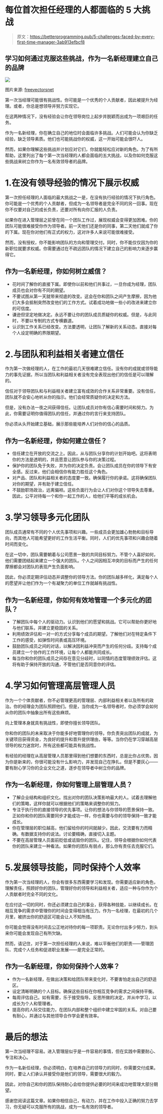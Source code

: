 # 每位首次担任经理的人都面临的 5 大挑战

> 原文：<https://betterprogramming.pub/5-challenges-faced-by-every-first-time-manager-3ab913efbcf8>

## 学习如何通过克服这些挑战，作为一名新经理建立自己的品牌

![](img/81d8376c25bfc1a95ccfa924dfc63623.png)

图片来源: [freevectorsnet](https://pixabay.com/users/freevectorsnet-23203341/)

第一次当经理可能很有挑战性。你可能是一个优秀的个人贡献者，因此被提升为经理。或者，你总是想领导并努力实现它。

在这两种情况下，没有经验会让你在领导岗位上起步并脱颖而出成为一项艰巨的任务。

作为一名新经理，你在确立自己的地位时会面临许多挑战。人们可能会认为你缺乏经验，缺乏领导素质。他们也可能挑战你的权威，这一开始可能会很吓人。

然而，如果你理解这些挑战并计划应对它们，你就能轻松应对新的角色。为了有所帮助，这里列出了每个第一次当经理的人都会面临的五大挑战，以及你如何克服这些挑战来树立你作为一名有效领导者的品牌。

# 1.在没有领导经验的情况下展示权威

第一次担任经理的人面临的最大挑战之一是，在没有执行经验的情况下执行角色。你可能是一个优秀的个人贡献者，但成为一名领导者是完全不同的另一回事。现在你不仅要对自己的成长负责，还要对所有向你汇报的人负责。

如果你在进入管理层之前曾在同一个团队工作过，展现权威会变得更加困难。你的团队可能很难接受你作为领导者。前一天他们还是你的同事，第二天他们就成了你的下属。现在你对他们有正式的权力，这对许多人来说可能很难接受。

然而，没有授权，你不能影响团队的方向和管理交付。同时，你不能仅仅因为你的新职位就要求权威。你需要通过在不疏远团队的情况下建立自己的影响力来逐步赢得它。

## 作为一名新经理，你如何树立威信？

*   花时间了解你的直接下属。即使你以前和他们共事过，一旦你成为经理，团队成员也会对你有不同的期望。
*   不要试图从第一天就带来彻底的改变。这会在你和团队之间产生摩擦，因为他们大多会抵制突然改变他们的工作方式。试着成功地做一些小的改进来建立你的可信度。
*   谦逊但坚定地做决定。永远不要让你的团队成员质疑你的权威。但是，与此同时，不要以专制的方式专横霸道。
*   认识到工作关系已经改变。方法要透明，让团队了解新的关系动态。直接对每个人设定明确的界限期望。

# 2.与团队和利益相关者建立信任

作为第一次做经理的人，在工作的最初几天很难建立信任。没有你的成就或领导能力的事先证据，所以当团队和利益相关者没有完全表现出他们的信任是可以理解的。

信任对于领导团队和与利益相关者建立富有成效的合作关系非常重要。没有信任，团队就不会安心地听从你的指示。他们会经常质疑你的决定和方法。

但是，没有办法一夜之间获得信任。让团队成员对你有信心需要时间和努力。为此，你需要证明你值得团队的信任，并通过你的言行来支持团队。

你必须从头开始建立基础，展示那些能培养人们对你的信心的品质。

## 作为一名新经理，你如何建立信任？

*   信任建立在开放的交流之上。因此，从与团队分享你的计划开始吧。这将表明你的方法是透明的，并且愿意让团队参与你的决策过程。
*   保护你的团队免于失败，并为你的决定负责。会让团队成员在你的领导下有安全感。反过来，他们会相信你有能力胜任这个角色。
*   对产品、团队和利益相关者的态度要一致。确保履行你的承诺。这将确保团队对你的期望，并有助于建立信任。
*   不鼓励职场政治，远离偏袒。这些负面行为会让人们对你这个领导失去尊重。因此，公平对待每一个和你一起工作的人，给他们平等的成长机会。

# 3.学习领导多元化团队

团队成员通常有不同的个人优先事项和兴趣。一些成员会更加雄心勃勃和目标导向，而其他人可能希望更好的工作生活平衡。同时，人们的优先事项和兴趣会随着时间而变化。

在这一切中，团队需要朝着与公司愿景一致的共同目标努力。不管个人喜好如何，他们需要团结起来建立一个强大的团队。个人之间因相互冲突的目标而产生的任何摩擦都会对团队的表现产生负面影响。

因此，你必须定期评估动态并调整你的领导方法。你的团队越多样化，满足每个人的愿望并让他们作为一个有凝聚力的单位工作就越有挑战性。

## 作为一名新经理，你如何有效地管理一个多元化的团队？

*   了解团队中每个人的驱动力。认识到他们的愿望和挑战。它可以帮助你更好地与他们联系，并建立更稳固的关系。
*   利用绩效评估和一对一的方式分享每个成员的期望。了解他们对在特定条件下工作的感受，如弹性时间表或高压环境。
*   鼓励团队成员之间的对话，以解决因利益冲突而产生的任何分歧。支持每个成员建立一个协作的工作环境，让每个人都能共同成长。
*   每当你和你的团队成员之间存在意见分歧时，以同情的态度管理绩效评估。这将有助于保持开放的沟通，不管他们是否同意你的评估。

# 4.学习如何管理高层管理人员

作为一个个体贡献者，你不必管理更高的管理层、内部利益相关者以及所有的政治。你的经理会为团队照顾他们。但是，当你成为一名领导者时，你必须学会如何从你的团队中抽象出所有这些麻烦。

向上管理本身就具有挑战性，即使你擅长领导团队。

你和你的团队的未来取决于你能多好地管理你的领导。你负责突出团队的成就，为关键项目获得资金，为良好的提升和晋升提供理由，等等。当你仍在学习穿越高层领导的权力迷宫时，所有这些都可能具有挑战性。

有经验的经理在从高层管理人员那里得到他们想要的东西时，总是比你占优势。因为你是新来的，你很可能没有什么影响力，并发现自己在挣扎。但是不要灰心——要有耐心学习你的企业文化之道，逐步在领导者中树立你的品牌。

## 作为一名新经理，你如何管理上层管理人员？

*   了解企业结构和组织文化。找出对你的团队决策影响最大的人。试着去理解他们的策略，这样你就可以根据他们的策略来调整你的努力。
*   专注于执行你的直接领导的优先事项。让你的想法与你领导的愿景保持一致。正如你和你的团队需要同步才能成功一样，你也需要与你的领导保持一致才能成长。
*   你在管理层的职位越高，他们留给你的时间就越少。因此，交流要有力而精确。有数据支持你的说法。讨论要精确，直接切入主题。
*   不要在高层管理人员面前贬低或诋毁你的团队。记住，领导会根据你如何代表你的团队来建立一种看法。如果你的团队有弱点，那么你有责任去克服它们。

# 5.发展领导技能，同时保持个人效率

作为第一次当经理的人，你会有很多东西需要学习和发现。你需要适应新的角色，理解责任，照顾好你的团队，管理好你的领导和利益相关者，适应一种与你作为个人贡献者时完全不同的文化。

在应付这一切的同时，你还必须建立自己的事业，获得各种技能，以继续成长。在相互竞争的需求中管理你的时间会变得相当有压力。作为一名经理，在最初的几个月里，被挤出你的舒适区可能会让人不知所措。

你可能会觉得没有时间去公正地对待你的每一项职责。无论你付出多少努力，到头来你可能会发现自己有所欠缺。

然而，请记住，对于第一次担任经理的人来说，难以平衡他们的职责——管理团队、完成个人任务和促进职业发展——是完全正常的。

## 作为一名新经理，你如何保持个人效率？

*   作为一名新经理，在做出决策和给团队带来变化时，不要害怕走出自己的舒适区。
*   设定清晰明确的个人目标。确保这些目标在你相互竞争的需求之间保持平衡。
*   每周评估自己。如有需要，乐于接受指导。反思所做的决定，并从中学习，以成长为个人和管理者。
*   提高你的人际交往能力，在团队内部和整个组织中建立牢固的关系。对自己要有耐心，并通过与其他领导合作学会更有效率。

# 最后的想法

第一次当经理不容易。进入管理层似乎是一件容易的事情，但在实践中需要耐心、专注和决心。

作为一名新任经理，你必须明白，在培养自己的领导力的同时，你需要交付成果。同时，要让人们承认并接受你是他们的领导，需要很大的毅力。

因此，对你自己和你的团队保持耐心会给你提供必要的时间来成功地管理大部分期望。

感谢您阅读这篇文章。如果你相信自己，有动力，并在工作中投入正确的努力去学习，你无疑可以克服所有的挑战，成为一名有效的领导者。